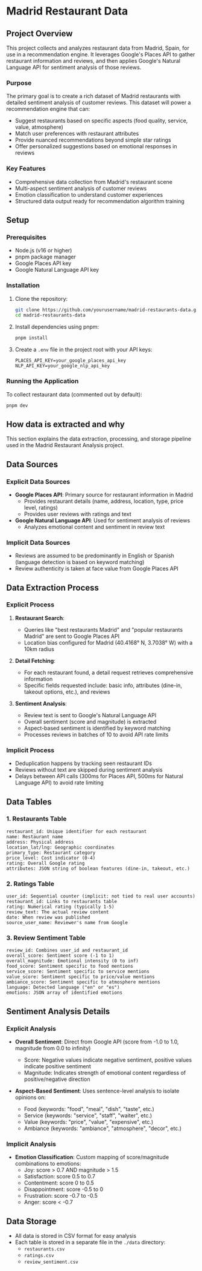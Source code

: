 # Madrid Restaurant Data

## Project Overview

This project collects and analyzes restaurant data from Madrid, Spain, for use in a recommendation engine. It leverages Google's Places API to gather restaurant information and reviews, and then applies Google's Natural Language API for sentiment analysis of those reviews.

### Purpose

The primary goal is to create a rich dataset of Madrid restaurants with detailed sentiment analysis of customer reviews. This dataset will power a recommendation engine that can:

- Suggest restaurants based on specific aspects (food quality, service, value, atmosphere)
- Match user preferences with restaurant attributes
- Provide nuanced recommendations beyond simple star ratings
- Offer personalized suggestions based on emotional responses in reviews

### Key Features

- Comprehensive data collection from Madrid's restaurant scene
- Multi-aspect sentiment analysis of customer reviews
- Emotion classification to understand customer experiences
- Structured data output ready for recommendation algorithm training

## Setup

### Prerequisites

- Node.js (v16 or higher)
- pnpm package manager
- Google Places API key
- Google Natural Language API key

### Installation

1. Clone the repository:

   ```bash
   git clone https://github.com/yourusername/madrid-restaurants-data.git
   cd madrid-restaurants-data
   ```

2. Install dependencies using pnpm:

   ```bash
   pnpm install
   ```

3. Create a `.env` file in the project root with your API keys:
   ```
   PLACES_API_KEY=your_google_places_api_key
   NLP_API_KEY=your_google_nlp_api_key
   ```

### Running the Application

To collect restaurant data (commented out by default):

```bash
pnpm dev
```

## How data is extracted and why

This section explains the data extraction, processing, and storage pipeline used in the Madrid Restaurant Analysis project.

## Data Sources

### Explicit Data Sources

- **Google Places API**: Primary source for restaurant information in Madrid
  - Provides restaurant details (name, address, location, type, price level, ratings)
  - Provides user reviews with ratings and text
- **Google Natural Language API**: Used for sentiment analysis of reviews
  - Analyzes emotional content and sentiment in review text

### Implicit Data Sources

- Reviews are assumed to be predominantly in English or Spanish (language detection is based on keyword matching)
- Review authenticity is taken at face value from Google Places API

## Data Extraction Process

### Explicit Process

1. **Restaurant Search**:

   - Queries like "best restaurants Madrid" and "popular restaurants Madrid" are sent to Google Places API
   - Location bias configured for Madrid (40.4168° N, 3.7038° W) with a 10km radius

2. **Detail Fetching**:

   - For each restaurant found, a detail request retrieves comprehensive information
   - Specific fields requested include: basic info, attributes (dine-in, takeout options, etc.), and reviews

3. **Sentiment Analysis**:
   - Review text is sent to Google's Natural Language API
   - Overall sentiment (score and magnitude) is extracted
   - Aspect-based sentiment is identified by keyword matching
   - Processes reviews in batches of 10 to avoid API rate limits

### Implicit Process

- Deduplication happens by tracking seen restaurant IDs
- Reviews without text are skipped during sentiment analysis
- Delays between API calls (300ms for Places API, 500ms for Natural Language API) to avoid rate limiting

## Data Tables

### 1. Restaurants Table

```
restaurant_id: Unique identifier for each restaurant
name: Restaurant name
address: Physical address
location_lat/lng: Geographic coordinates
primary_type: Restaurant category
price_level: Cost indicator (0-4)
rating: Overall Google rating
attributes: JSON string of boolean features (dine-in, takeout, etc.)
```

### 2. Ratings Table

```
user_id: Sequential counter (implicit: not tied to real user accounts)
restaurant_id: Links to restaurants table
rating: Numerical rating (typically 1-5)
review_text: The actual review content
date: When review was published
source_user_name: Reviewer's name from Google
```

### 3. Review Sentiment Table

```
review_id: Combines user_id and restaurant_id
overall_score: Sentiment score (-1 to 1)
overall_magnitude: Emotional intensity (0 to inf)
food_score: Sentiment specific to food mentions
service_score: Sentiment specific to service mentions
value_score: Sentiment specific to price/value mentions
ambiance_score: Sentiment specific to atmosphere mentions
language: Detected language ("en" or "es")
emotions: JSON array of identified emotions
```

## Sentiment Analysis Details

### Explicit Analysis

- **Overall Sentiment**: Direct from Google API (score from -1.0 to 1.0, magnitude from 0.0 to infinity)

  - Score: Negative values indicate negative sentiment, positive values indicate positive sentiment
  - Magnitude: Indicates strength of emotional content regardless of positive/negative direction

- **Aspect-Based Sentiment**: Uses sentence-level analysis to isolate opinions on:
  - Food (keywords: "food", "meal", "dish", "taste", etc.)
  - Service (keywords: "service", "staff", "waiter", etc.)
  - Value (keywords: "price", "value", "expensive", etc.)
  - Ambiance (keywords: "ambiance", "atmosphere", "decor", etc.)

### Implicit Analysis

- **Emotion Classification**: Custom mapping of score/magnitude combinations to emotions:
  - Joy: score > 0.7 AND magnitude > 1.5
  - Satisfaction: score 0.5 to 0.7
  - Contentment: score 0 to 0.5
  - Disappointment: score -0.5 to 0
  - Frustration: score -0.7 to -0.5
  - Anger: score < -0.7

## Data Storage

- All data is stored in CSV format for easy analysis
- Each table is stored in a separate file in the `./data` directory:
  - `restaurants.csv`
  - `ratings.csv`
  - `review_sentiment.csv`